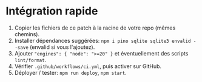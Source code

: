 # Intégration rapide
1) Copier les fichiers de ce patch à la racine de votre repo (mêmes chemins).
2) Installer dépendances suggérées: `npm i pino sqlite sqlite3 envalid --save` (envalid si vous l'ajoutez).
3) Ajouter `"engines": { "node": ">=20" }` et éventuellement des scripts `lint/format`.
4) Vérifier `.github/workflows/ci.yml`, puis activer sur GitHub.
5) Déployer / tester: `npm run deploy`, `npm start`.
